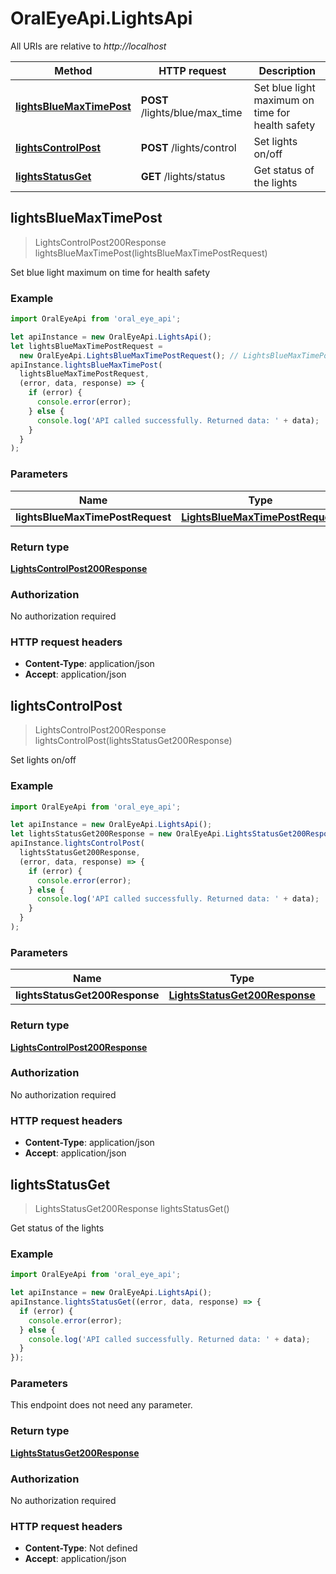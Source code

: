# OralEyeApi.LightsApi

All URIs are relative to _http://localhost_

| Method                                                          | HTTP request                   | Description                                      |
| --------------------------------------------------------------- | ------------------------------ | ------------------------------------------------ |
| [**lightsBlueMaxTimePost**](LightsApi.md#lightsBlueMaxTimePost) | **POST** /lights/blue/max_time | Set blue light maximum on time for health safety |
| [**lightsControlPost**](LightsApi.md#lightsControlPost)         | **POST** /lights/control       | Set lights on/off                                |
| [**lightsStatusGet**](LightsApi.md#lightsStatusGet)             | **GET** /lights/status         | Get status of the lights                         |

## lightsBlueMaxTimePost

> LightsControlPost200Response lightsBlueMaxTimePost(lightsBlueMaxTimePostRequest)

Set blue light maximum on time for health safety

### Example

```javascript
import OralEyeApi from 'oral_eye_api';

let apiInstance = new OralEyeApi.LightsApi();
let lightsBlueMaxTimePostRequest =
  new OralEyeApi.LightsBlueMaxTimePostRequest(); // LightsBlueMaxTimePostRequest |
apiInstance.lightsBlueMaxTimePost(
  lightsBlueMaxTimePostRequest,
  (error, data, response) => {
    if (error) {
      console.error(error);
    } else {
      console.log('API called successfully. Returned data: ' + data);
    }
  }
);
```

### Parameters

| Name                             | Type                                                                | Description | Notes |
| -------------------------------- | ------------------------------------------------------------------- | ----------- | ----- |
| **lightsBlueMaxTimePostRequest** | [**LightsBlueMaxTimePostRequest**](LightsBlueMaxTimePostRequest.md) |             |

### Return type

[**LightsControlPost200Response**](LightsControlPost200Response.md)

### Authorization

No authorization required

### HTTP request headers

- **Content-Type**: application/json
- **Accept**: application/json

## lightsControlPost

> LightsControlPost200Response lightsControlPost(lightsStatusGet200Response)

Set lights on/off

### Example

```javascript
import OralEyeApi from 'oral_eye_api';

let apiInstance = new OralEyeApi.LightsApi();
let lightsStatusGet200Response = new OralEyeApi.LightsStatusGet200Response(); // LightsStatusGet200Response |
apiInstance.lightsControlPost(
  lightsStatusGet200Response,
  (error, data, response) => {
    if (error) {
      console.error(error);
    } else {
      console.log('API called successfully. Returned data: ' + data);
    }
  }
);
```

### Parameters

| Name                           | Type                                                            | Description | Notes |
| ------------------------------ | --------------------------------------------------------------- | ----------- | ----- |
| **lightsStatusGet200Response** | [**LightsStatusGet200Response**](LightsStatusGet200Response.md) |             |

### Return type

[**LightsControlPost200Response**](LightsControlPost200Response.md)

### Authorization

No authorization required

### HTTP request headers

- **Content-Type**: application/json
- **Accept**: application/json

## lightsStatusGet

> LightsStatusGet200Response lightsStatusGet()

Get status of the lights

### Example

```javascript
import OralEyeApi from 'oral_eye_api';

let apiInstance = new OralEyeApi.LightsApi();
apiInstance.lightsStatusGet((error, data, response) => {
  if (error) {
    console.error(error);
  } else {
    console.log('API called successfully. Returned data: ' + data);
  }
});
```

### Parameters

This endpoint does not need any parameter.

### Return type

[**LightsStatusGet200Response**](LightsStatusGet200Response.md)

### Authorization

No authorization required

### HTTP request headers

- **Content-Type**: Not defined
- **Accept**: application/json
